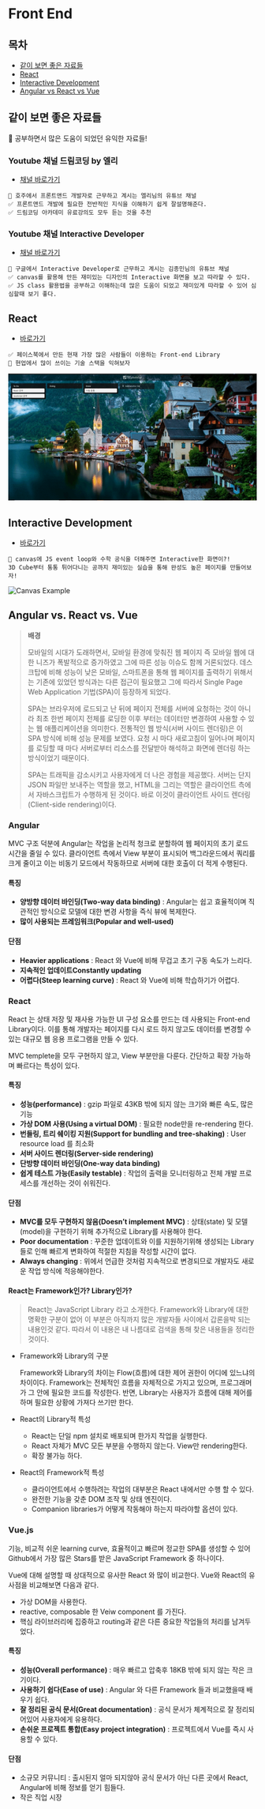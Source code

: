 # Front End

## 목차

* [같이 보면 좋은 자료들](#같이-보면-좋은-자료들)
* [React](#react)
* [Interactive Development](#interactive-development)
* [Angular vs React vs Vue](#angular-vs-react-vs-vue)

## 같이 보면 좋은 자료들

:loudspeaker: ​공부하면서 많은 도움이 되었던 유익한 자료들!

### Youtube 채널 드림코딩 by 엘리

* [채널 바로가기](https://www.youtube.com/channel/UC_4u-bXaba7yrRz_6x6kb_w)

```
💼 호주에서 프론트앤드 개발자로 근무하고 계시는 엘리님의 유튜브 채널
✅ 프론트앤드 개발에 필요한 전반적인 지식을 이해하기 쉽게 잘설명해준다.
✅ 드림코딩 아카데미 유료강의도 모두 듣는 것을 추천
```

### Youtube 채널 Interactive Developer

* [채널 바로가기](https://www.youtube.com/channel/UCdeWxKJuvtUG2xyN6pOJEvA)

```
💼 구글에서 Interactive Developer로 근무하고 계시는 김종민님의 유튜브 채널
✅ canvas를 활용해 만든 재미있는 디자인의 Interactive 화면을 보고 따라할 수 있다.
✅ JS class 활용법을 공부하고 이해하는데 많은 도움이 되었고 재미있게 따라할 수 있어 심심할때 보기 좋다.
```

## React

* [바로가기](./react)

```
✅ 페이스북에서 만든 현재 가장 많은 사람들이 이용하는 Front-end Library
👔 현업에서 많이 쓰이는 기술 스택을 익혀보자
```

![Example](./images/react_example.gif)

## Interactive Development

* [바로가기](./Interactive)

```
🎨 canvas에 JS event loop와 수학 공식을 더해주면 Interactive한 화면이?!
3D Cube부터 통통 튀어다니는 공까지 재미있는 실습을 통해 완성도 높은 페이지를 만들어보자!
```

![Canvas Example](./images/interactive_example.gif)

## Angular vs. React vs. Vue

> **배경**
>
> 모바일의 시대가 도래하면서, 모바일 환경에 맞춰진 웹 페이지 즉 모바일 웹에 대한 니즈가 폭발적으로 증가하였고 그에 따른 성능 이슈도 함께 거론되었다. 데스크탑에 비해 성능이 낮은 모바일, 스마트폰을 통해 웹 페이지를 출력하기 위해서는 기존에 있었던 방식과는 다른 접근이 필요했고 그에 따라서 Single Page Web Application 기법(SPA)이 등장하게 되었다.
>
> SPA는 브라우저에 로드되고 난 뒤에 페이지 전체를 서버에 요청하는 것이 아니라 최초 한번 페이지 전체를 로딩한 이후 부터는 데이터만 변경하여 사용할 수 있는 웹 애플리케이션을 의미한다. 전통적인 웹 방식(서버 사이드 렌더링)은 이 SPA 방식에 비해 성능 문제를 보였다. 요청 시 마다 새로고침이 일어나며 페이지를 로딩할 때 마다 서버로부터 리소스를 전달받아 해석하고 화면에 렌더링 하는 방식이었기 때문이다.
>
> SPA는 트래픽을 감소시키고 사용자에게 더 나은 경험을 제공했다. 서버는 단지  JSON 파일만 보내주는 역할을 했고, HTML을 그리는 역할은 클라이언트 측에서 자바스크립트가 수행하게 된 것이다. 바로 이것이 클라이언트 사이드 렌더링(Client-side rendering)이다.

### Angular

MVC 구조 덕분에 Angular는 작업을 논리적 청크로 분할하여 웹 페이지의 초기 로드 시간을 줄일 수 있다. 클라이언트 측에서 View 부분이 표시되어 백그라운드에서 쿼리를 크게 줄이고 이는 비동기 모드에서 작동하므로 서버에 대한 호출이 더 적게 수행된다.

#### 특징

* **양방향 데이터 바인딩(Two-way data binding)** : Angular는 쉽고 효율적이며 직관적인 방식으로 모델에 대한 변경 사항을 즉식 뷰에 복제한다.
* **많이 사용되는 프레임워크(Popular and well-used)**

#### 단점

* **Heavier applications** : React 와 Vue에 비해 무겁고 초기 구동 속도가 느리다.
* **지속적인 업데이트Constantly updating**
* **어렵다(Steep learning curve)** : React 와 Vue에 비해 학습하기가 어렵다.



### React

 React 는 상태 저장 및 재사용 가능한 UI 구성 요소를 만드는 데 사용되는 Front-end Library이다. 이를 통해 개발자는 페이지를 다시 로드 하지 않고도 데이터를 변경할 수 있는 대규모 웹 응용 프로그램을 만들 수 있다.

 MVC templete을 모두 구현하지 않고, View 부분만을 다룬다. 간단하고 확장 가능하며 빠르다는 특성이 있다.

#### 특징

* **성능(performance)** : gzip 파일로 43KB 밖에 되지 않는 크기와 빠른 속도, 많은 기능
* **가상 DOM 사용(Using a virtual DOM)** : 필요한 node만을 re-rendering 한다.
* **번들링, 트리 쉐이킹 지원(Support for bundling and tree-shaking)** : User resource load 를 최소화
* **서버 사이드 렌더링(Server-side rendering)**
* **단방향 데이터 바인딩(One-way data binding)**
* **쉽게 테스트 가능(Easily testable)** : 작업의 출력을 모니터링하고 전체 개발 프로세스를 개선하는 것이 쉬워진다.

#### 단점

* **MVC를 모두 구현하지 않음(Doesn’t implement MVC)** : 상태(state) 및 모델(model)을 구현하기 위해 추가적으로 Library를 사용해야 한다.
* **Poor documentation** : 꾸준한 업데이트와 이를 지원하기위해 생성되는 Library들로 인해 빠르게 변화하여 적절한 지침을 작성할 시간이 없다.
* **Always changing** : 위에서 언급한 것처럼 지속적으로 변경되므로 개발자도 새로운 작업 방식에 적응해야한다.

#### React는 Framework인가? Library인가?

>  React는 JavaScript Library 라고 소개한다. Framework와 Library에 대한 명확한 구분이 없어 이 부분은 아직까지 많은 개발자들 사이에서 갑론을박 되는 내용인것 같다. 따라서 이 내용은 내 나름대로 검색을 통해 찾은 내용들을 정리한 것이다.

* Framework와 Library의 구분

  Framework와 Library의 차이는 Flow(흐름)에 대한 제어 권한이 어디에 있느냐의 차이이다. Framework는 전체적인 흐름을 자체적으로 가지고 있으며, 프로그래머가 그 안에 필요한 코드를 작성한다. 반면, Library는 사용자가 흐름에 대해 제어를 하며 필요한 상황에 가져다 쓰기만 한다.

* React의 Library적 특성

  * React는 단일 npm 설치로 배포되며 한가지 작업을 실행한다.
  * React 자체가 MVC 모든 부분을 수행하지 않는다. View만 rendering한다.
  * 확장 불가능 하다.

* React의 Framework적 특성

  * 클라이언트에서 수행하려는 작업의 대부분은 React 내에서만 수행 할 수 있다.
  * 완전한 기능을 갖춘 DOM 조작 및 상태 엔진이다.
  * Companion libraries가 어떻게 작동해야 하는지 따라야할 옵션이 있다.



### Vue.js

 기능, 비교적 쉬운 learning curve, 효율적이고 빠르며 정교한 SPA를 생성할 수 있어 Github에서 가장 많은 Stars를 받은 JavaScript Framework 중 하나이다.

 Vue에 대해 설명할 때 상대적으로 유사한 React 와 많이 비교한다. Vue와 React의 유사점을 비교해보면 다음과 같다.

* 가상 DOM을 사용한다.
* reactive, composable 한 Veiw component 를 가진다.
* 핵심 라이브러리에 집중하고 routing과 같은 다른 중요한 작업들의 처리를 남겨두었다.

#### 특징

* **성능(Overall performance)** : 매우 빠르고 압축후 18KB 밖에 되지 않는 작은 크기이다.
* **사용하기 쉽다(Ease of use)** : Angular 와 다른 Framework 들과 비교했을때 배우기 쉽다.
* **잘 정리된 공식 문서(Great documentation)** : 공식 문서가 체계적으로 잘 정리되어있어 사용자에게 유용하다.
* **손쉬운 프로젝트 통합(Easy project integration)** : 프로젝트에서 Vue를 즉시 사용할 수 있다.

#### 단점

* 소규모 커뮤니티 : 출시된지 얼마 되지않아 공식 문서가 아닌 다른 곳에서 React, Angular에 비해 정보를 얻기 힘들다.
* 작은 직업 시장